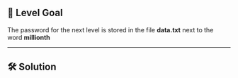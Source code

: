 ## 🔐 Level Goal

The password for the next level is stored in the file **data.txt** next to the word **millionth**

---

## 🛠️ Solution

```powershell

```